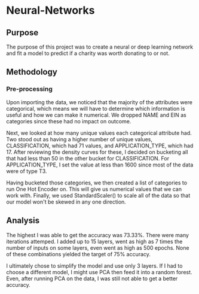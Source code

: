 # Neural-Networks


## Purpose

The purpose of this project was to create a neural or deep learning network
and fit a model to predict if a charity was worth donating to or not.


## Methodology

### Pre-processing

Upon importing the data, we noticed that the majority of the attributes were
categorical, which means we will have to determine which information is useful
and how we can make it numerical. We dropped NAME and EIN as categories since
these had no impact on outcome.

Next, we looked at how many unique values each categorical attribute had. Two
stood out as having a higher number of unique values, CLASSIFICATION, which
had 71 values, and APPLICATION_TYPE, which had 17. After reviewing the density
curves for these, I decided on bucketing all that had less than 50 in the
other bucket for CLASSIFICATION. For APPLICATION_TYPE, I set the value at less
than 1600 since most of the data were of type T3.

Having bucketed those categories, we then created a list of categories to run
One Hot Encoder on. This will give us numerical values that we can work with.
Finally, we used StandardScaler() to scale all of the data so that our model
won't be skewed in any one direction.


## Analysis

The highest I was able to get the accuracy was 73.33%. There were many
iterations attemped. I added up to 15 layers, went as high as 7 times the
number of inputs on some layers, even went as high as 500 epochs. None of
these combinations yielded the target of 75% accuracy.

I ultimately chose to simplify the model and use only 3 layers. If I had to
choose a different model, I might use PCA then feed it into a random forest.
Even, after running PCA on the data, I was still not able to get a better
accuracy.
